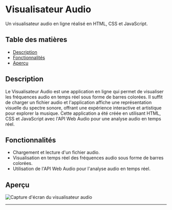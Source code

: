 # Visualisateur Audio

Un visualisateur audio en ligne réalisé en HTML, CSS et JavaScript.

## Table des matières

- [Description](#description)
- [Fonctionnalités](#fonctionnalités)
- [Aperçu](#aperçu)

## Description

 Le Visualisateur Audio est une application en ligne qui permet de visualiser les fréquences audio en temps réel sous forme de barres colorées. Il suffit de charger un fichier audio et l'application affiche une représentation visuelle du spectre sonore, offrant une expérience interactive et artistique pour explorer la musique. Cette application a été créée en utilisant HTML, CSS et JavaScript avec l'API Web Audio pour une analyse audio en temps réel.
 
## Fonctionnalités

- Chargement et lecture d'un fichier audio.
- Visualisation en temps réel des fréquences audio sous forme de barres colorées.
- Utilisation de l'API Web Audio pour l'analyse audio en temps réel.

## Aperçu

![Capture d'écran du visualisateur audio](screenshot.png)


---

